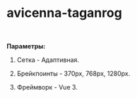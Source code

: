 # avicenna-taganrog

<br>

<b>Параметры:</b>

1) Сетка - Адаптивная.

2) Брейкпоинты - 370px, 768px, 1280px.

3) Фреймворк - Vue 3.
